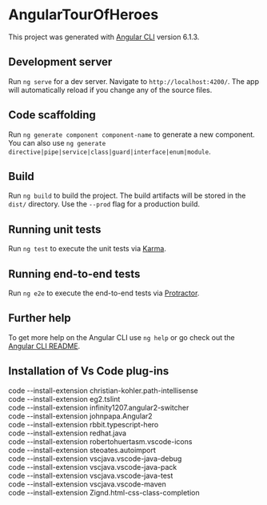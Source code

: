 # AngularTourOfHeroes

This project was generated with [Angular CLI](https://github.com/angular/angular-cli) version 6.1.3.

## Development server

Run `ng serve` for a dev server. Navigate to `http://localhost:4200/`. The app will automatically reload if you change any of the source files.

## Code scaffolding

Run `ng generate component component-name` to generate a new component. You can also use `ng generate directive|pipe|service|class|guard|interface|enum|module`.

## Build

Run `ng build` to build the project. The build artifacts will be stored in the `dist/` directory. Use the `--prod` flag for a production build.

## Running unit tests

Run `ng test` to execute the unit tests via [Karma](https://karma-runner.github.io).

## Running end-to-end tests

Run `ng e2e` to execute the end-to-end tests via [Protractor](http://www.protractortest.org/).

## Further help

To get more help on the Angular CLI use `ng help` or go check out the [Angular CLI README](https://github.com/angular/angular-cli/blob/master/README.md).

## Installation of Vs Code plug-ins

code --install-extension christian-kohler.path-intellisense  
code --install-extension eg2.tslint  
code --install-extension infinity1207.angular2-switcher  
code --install-extension johnpapa.Angular2  
code --install-extension rbbit.typescript-hero  
code --install-extension redhat.java  
code --install-extension robertohuertasm.vscode-icons  
code --install-extension steoates.autoimport  
code --install-extension vscjava.vscode-java-debug  
code --install-extension vscjava.vscode-java-pack  
code --install-extension vscjava.vscode-java-test  
code --install-extension vscjava.vscode-maven  
code --install-extension Zignd.html-css-class-completion  
